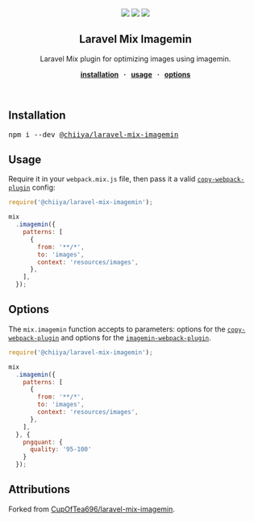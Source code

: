 <br />
<div align="center">
  <p align="center">
    <a href="https://opensource.org/licenses/MIT" target="_blank"><img src="https://img.shields.io/badge/license-MIT-green.svg"></a>
    <a href="https://www.npmjs.com/package/@chiiya/laravel-mix-imagemin" target="_blank"><img src="https://img.shields.io/npm/v/@chiiya/laravel-mix-imagemin.svg"></a>
    <a href="https://prettier.io" target="_blank"><img src="https://img.shields.io/badge/code_style-prettier-ff69b4.svg?style=flat"></a>
  </p>

  <strong>
    <h2 align="center">Laravel Mix Imagemin</h2>
  </strong>

  <p align="center">
    Laravel Mix plugin for optimizing images using imagemin.
  </p>

  <p align="center">
    <strong>
    <a href="#installation">installation</a>
      &nbsp; &middot; &nbsp;
      <a href="#usage">usage</a>
      &nbsp; &middot; &nbsp;
      <a href="#options">options</a>
    </strong>
  </p>
</div>
<br />

## Installation

<pre>npm i --dev <a href="https://www.npmjs.com/package/@chiiya/laravel-mix-imagemin">@chiiya/laravel-mix-imagemin</a></pre>

## Usage
Require it in your `webpack.mix.js` file, then pass it a valid [`copy-webpack-plugin`](https://webpack.js.org/plugins/copy-webpack-plugin/)
config:

```js
require('@chiiya/laravel-mix-imagemin');

mix
  .imagemin({
    patterns: [
      {
        from: '**/*',
        to: 'images',
        context: 'resources/images',
      },
    ],
  });
```

## Options

The `mix.imagemin` function accepts to parameters: options for the [`copy-webpack-plugin`](https://webpack.js.org/plugins/copy-webpack-plugin/)
and options for the [`imagemin-webpack-plugin`](https://github.com/Klathmon/imagemin-webpack-plugin).

```js
require('@chiiya/laravel-mix-imagemin');

mix
  .imagemin({
    patterns: [
      {
        from: '**/*',
        to: 'images',
        context: 'resources/images',
      },
    ],
  }, {
    pngquant: {
      quality: '95-100'
    }
  });
```

## Attributions
Forked from [CupOfTea696/laravel-mix-imagemin](https://github.com/CupOfTea696/laravel-mix-imagemin).
